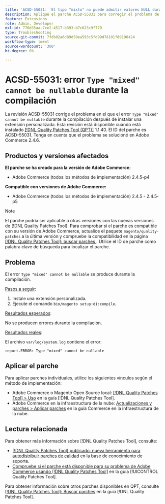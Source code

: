 ```yaml
---
title: 'ACSD-55031: `El tipo "mixto" no puede admitir valores NULL durante la compilación'
description: Aplique el parche ACSD-55031 para corregir el problema de Adobe Commerce en el que el error *Type "mixed" cannot be nullable* durante la compilación después de instalar una extensión personalizada.
feature: Extensions
role: Admin, Developer
exl-id: 770d35aa-7ce2-4517-b393-b7c623c9f779
type: Troubleshooting
source-git-commit: 7fdb02a6d89d50ea593c5fd99d78101f89198424
workflow-type: tm+mt
source-wordcount: '300'
ht-degree: 0%

---
```


# ACSD-55031: error `Type "mixed" cannot be nullable` durante la compilación

La revisión ACSD-55031 corrige el problema en el que el error `Type "mixed" cannot be nullable` durante la compilación después de instalar una extensión personalizada. Esta revisión está disponible cuando está instalado [[!DNL Quality Patches Tool (QPT)]](https://experienceleague.adobe.com/en/docs/commerce-operations/tools/quality-patches-tool/quality-patches-tool-to-self-serve-quality-patches) 1.1.40. El ID del parche es ACSD-55031. Tenga en cuenta que el problema se solucionó en Adobe Commerce 2.4.6.

## Productos y versiones afectados

**El parche se ha creado para la versión de Adobe Commerce:**

* Adobe Commerce (todos los métodos de implementación) 2.4.5-p4

**Compatible con versiones de Adobe Commerce:**

* Adobe Commerce (todos los métodos de implementación) 2.4.5 - 2.4.5-p5

>[!NOTE]
>
>El parche podría ser aplicable a otras versiones con las nuevas versiones de [!DNL Quality Patches Tool]. Para comprobar si el parche es compatible con su versión de Adobe Commerce, actualice el paquete `magento/quality-patches` a la última versión y compruebe la compatibilidad en la página [[!DNL Quality Patches Tool]: buscar parches ](https://experienceleague.adobe.com/tools/commerce-quality-patches/index.html). Utilice el ID de parche como palabra clave de búsqueda para localizar el parche.

## Problema

El error `Type "mixed" cannot be nullable` se produce durante la compilación.

<u>Pasos a seguir</u>:

1. Instale una extensión personalizada.
1. Ejecute el comando `bin/magento setup:di:compile`.

<u>Resultados esperados</u>:

No se producen errores durante la compilación.

<u>Resultados reales</u>:

El archivo `var/log/system.log` contiene el error:

```
report.ERROR: Type "mixed" cannot be nullable
```

## Aplicar el parche

Para aplicar parches individuales, utilice los siguientes vínculos según el método de implementación:

* Adobe Commerce o Magento Open Source local: [[!DNL Quality Patches Tool] > Uso](/help/tools/quality-patches-tool/usage.md) en la guía [!DNL Quality Patches Tool].
* Adobe Commerce en la infraestructura de la nube: [Actualizaciones y parches > Aplicar parches](https://experienceleague.adobe.com/docs/commerce-cloud-service/user-guide/develop/upgrade/apply-patches.html) en la guía Commerce en la infraestructura de la nube.

## Lectura relacionada

Para obtener más información sobre [!DNL Quality Patches Tool], consulte:

* [[!DNL Quality Patches Tool] publicado: nueva herramienta para autodistribuir parches de calidad](https://experienceleague.adobe.com/en/docs/commerce-operations/tools/quality-patches-tool/quality-patches-tool-to-self-serve-quality-patches) en la base de conocimiento de soporte.
* [Compruebe si el parche está disponible para su problema de Adobe Commerce usando [!DNL Quality Patches Tool]](/help/tools/quality-patches-tool/patches-available-in-qpt/check-patch-for-magento-issue-with-magento-quality-patches.md) en la guía [!UICONTROL Quality Patches Tool].


Para obtener información sobre otros parches disponibles en QPT, consulte [[!DNL Quality Patches Tool]: Buscar parches](https://experienceleague.adobe.com/tools/commerce-quality-patches/index.html) en la guía [!DNL Quality Patches Tool].
